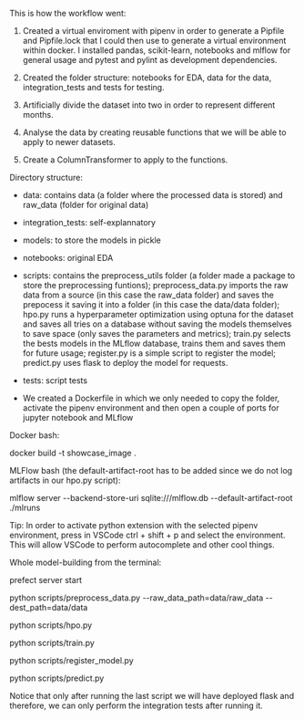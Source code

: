 This is how the workflow went:

1. Created a virtual enviroment with pipenv in order to generate a Pipfile and Pipfile.lock that I could then use to generate a virtual environment within docker. I installed pandas, scikit-learn, notebooks and mlflow for general usage and pytest and pylint as development dependencies.

2. Created the folder structure: notebooks for EDA, data for the data, integration_tests and tests for testing.

3. Artificially divide the dataset into two in order to represent different months.

4. Analyse the data by creating reusable functions that we will be able to apply to newer datasets.

5. Create a ColumnTransformer to apply to the functions.

Directory structure:
- data: contains data (a folder where the processed data is stored) and raw_data (folder for original data)
- integration_tests: self-explannatory
- models: to store the models in pickle
- notebooks: original EDA
- scripts: contains the preprocess_utils folder (a folder made a package to store the preprocessing funtions); preprocess_data.py imports the raw data from a source (in this case the raw_data folder) and saves the prepocess it saving it into a folder (in this case the data/data folder); hpo.py runs a hyperparameter optimization using optuna for the dataset and saves all tries on a database without saving the models themselves to save space (only saves the parameters and metrics); train.py selects the bests models in the MLflow database, trains them and saves them for future usage; register.py is a simple script to register the model; predict.py uses flask to deploy the model for requests.
- tests: script tests 

- We created a Dockerfile in which we only needed to copy the folder, activate the pipenv environment and then open a couple of ports for jupyter notebook and MLflow

Docker bash:

docker build -t showcase_image .

MLFlow bash (the default-artifact-root has to be added since we do not log artifacts in our hpo.py script):

mlflow server --backend-store-uri sqlite:///mlflow.db --default-artifact-root ./mlruns

Tip: In order to activate python extension with the selected pipenv environment, press in VSCode ctrl + shift + p and select the environment. This will allow VSCode to perform autocomplete and other cool things.

Whole model-building from the terminal:

prefect server start

python scripts/preprocess_data.py --raw_data_path=data/raw_data --dest_path=data/data

python scripts/hpo.py

python scripts/train.py

python scripts/register_model.py

python scripts/predict.py

Notice that only after running the last script we will have deployed flask and therefore, we can only perform the integration tests after running it.
